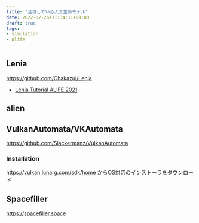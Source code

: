 ```yaml
---
title: "注目している人工生命モデル"
date: 2022-07-26T11:34:11+09:00
draft: true
tags:
- simulation
- alife
---
```


## Lenia
https://github.com/Chakazul/Lenia
- [Lenia Tutorial ALIFE 2021](https://docs.google.com/presentation/d/1TXVtoPr9NCjZIB2PuAIn2ewCDCEn8R8z4M3JpP3Eg6I/edit#slide=id.ge2b2800b58_1_623)

## alien

## VulkanAutomata/VKAutomata
https://github.com/Slackermanz/VulkanAutomata

### Installation
https://vulkan.lunarg.com/sdk/home からOS対応のインストーラをダウンロード

## Spacefiller
https://spacefiller.space
